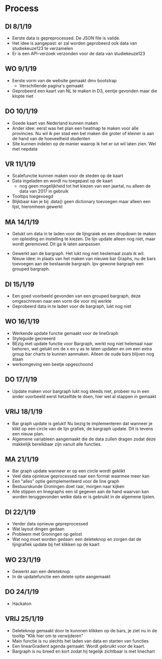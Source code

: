 # Process

## DI 8/1/19
* Eerste data is gepreprocessed. De JSON file is valide.
* Het idee is aangepast: er zal worden geprobeerd ook data van studiekeuze123 te
verzamelen
* Er is een API-verzoek verzonden voor de data van studiekeuze123

## WO 9/1/19
* Eerste vorm van de website gemaakt dmv bootstrap
  * Verschillende pagina's gemaakt
* Geprobeerd een kaart van NL te maken in D3, eentje gevonden maar die klopte niet

## DO 10/1/19
* Goede kaart van Nederland kunnen maken
* Ander idee: eerst was het plan een heatmap te maken voor alle provincies. Nu
  wil ik per stad een bel maken die groter of kleiner is aan de hand van de hoeveelheid
  studenten
* Site kunnen indelen op de manier waarop ik het er iut wil laten zien. Wel met
  nepdata

## VR 11/1/19
* Scalefunctie kunnen maken voor de steden op de kaart
* Data ingeladen en wordt nu toegepast op de kaart
  * nog geen mogelijkheid tot het kiezen van een jaartal, nu alleen de data van
    2017 in gebruik
* Tooltips toegevoegd
* Blijkbaar kan je bij .data() geen dictionary toevoegen maar alleen een lijst,
  hieromheen gewerkt

## MA 14/1/19
* Gelukt om data in te laden voor de lijngraiek en een dropdown te maken om
  opleiding en instelling te kiezen. De lijn update alleen nog niet, maar
  wordt geremoved. Dit ga ik laten aanpassen

* Gewerkt aan de bargraph. Het lukt nog niet heolemaal zoals ik wil.
  Nieuw idee: in plaats van het maken van nieuwe bar Graphs,
  nu de bars toevoegen aan de bestaande bargraph. Ipv gewone bargraph een grouped
  bargraph.


## DI 15/1/19
* Een goed voorbeeld gevonden van een grouped bargraph, deze omgeschreven
  naar een vorm die voor mij werkte
* Geprobeerd data in te laden voor de bargraph, lukt nog niet

## WO 16/1/19
* Werkende update functie gemaakt voor de lineGraph
* Styleguide gecreeerd
* BEzig met update functie voor Bargraph, werkt nog niet helemaal naar behoren,
  wel gelukt om de x en y as te laten updaten en om een extra group bar charts
  te kunnen aanmaken. Alleen de oude bars blijven nog staan  
* werkomgeving een beetje opgeschoond


## DO 17/1/19
* Update maken voor bargraph lukt nog steeds niet, probeer nu in een ander voorbeeld
  eerst hetzelfde te doen, hier wel al stappen in gemaakt

## VRIJ 18/1/19
* Bar graph update is gelukt! Nu bezig te implementeren dat wanneer je klikt op een circle
van de lijn grafiek, de bargraph update. Dit is tevens een nieuw plan.
* Algemene variableen aangemaakt die de data zullen dragen zodat deze makkelijk bereikbaar
zijn vanuit alle functies.

## MA 21/1/19
* Bar graph update wanneer er op een circle wordt geklikt
* Veel data opnieuw geprocessed naar een format waarmee meer kan
* Een "alles" optie geimplementeerd voor de line graph
* Bestuurskunde Groningen doet raar, morgen naar kijken
* Alle stippen en linegraphs een id gegeven aan de hand waarvan kan worden teruggevonden
  welke data er is gebruikt in de algemene lijsten.

## DI 22/1/19
* Verder data opnieuw gepreprocessed
* Wat layout dingen gedaan
* Probleem met Groningen op gelost
* Wat nog moet worden gedaan: een deleteknop en zorgen dat de lijngrafiek update
  bij het klikken op de kaart

## WO 23/1/19
* Gewerkt aan een deleteknop
* In de updatefunctie een delete optie aangemaakt

## DO 24/1/19
* Hackaton

## VRIJ 25/1/19
* Deleteknop gemaakt door te kunnnen klikken op de bars, je ziet nu in de tooltip
"Klik hier om te verwijderen"
* Main functie is nu slechts het laden van data en starten van functies
* Een linearGradient agenda gemaakt. Wordt gebruikt voor de kaart.
* Bargraph is nu breed en kort zodat hij tegelijk zichtbaar is met linechart
